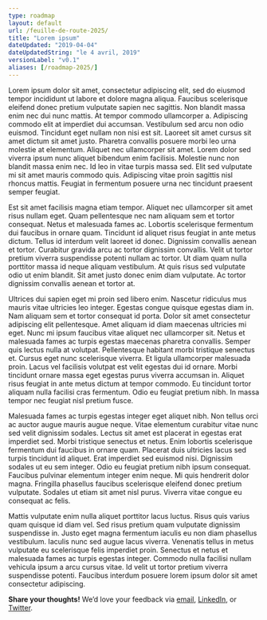 ```yaml
---
type: roadmap
layout: default
url: /feuille-de-route-2025/
title: "Lorem ipsum"
dateUpdated: "2019-04-04"
dateUpdatedString: "le 4 avril, 2019"
versionLabel: "v0.1"
aliases: [/roadmap-2025/]
---
```



Lorem ipsum dolor sit amet, consectetur adipiscing elit, sed do eiusmod tempor incididunt ut labore et dolore magna aliqua. Faucibus scelerisque eleifend donec pretium vulputate sapien nec sagittis. Non blandit massa enim nec dui nunc mattis. At tempor commodo ullamcorper a. Adipiscing commodo elit at imperdiet dui accumsan. Vestibulum sed arcu non odio euismod. Tincidunt eget nullam non nisi est sit. Laoreet sit amet cursus sit amet dictum sit amet justo. Pharetra convallis posuere morbi leo urna molestie at elementum. Aliquet nec ullamcorper sit amet. Lorem dolor sed viverra ipsum nunc aliquet bibendum enim facilisis. Molestie nunc non blandit massa enim nec. Id leo in vitae turpis massa sed. Elit sed vulputate mi sit amet mauris commodo quis. Adipiscing vitae proin sagittis nisl rhoncus mattis. Feugiat in fermentum posuere urna nec tincidunt praesent semper feugiat.

Est sit amet facilisis magna etiam tempor. Aliquet nec ullamcorper sit amet risus nullam eget. Quam pellentesque nec nam aliquam sem et tortor consequat. Netus et malesuada fames ac. Lobortis scelerisque fermentum dui faucibus in ornare quam. Tincidunt id aliquet risus feugiat in ante metus dictum. Tellus id interdum velit laoreet id donec. Dignissim convallis aenean et tortor. Curabitur gravida arcu ac tortor dignissim convallis. Velit ut tortor pretium viverra suspendisse potenti nullam ac tortor. Ut diam quam nulla porttitor massa id neque aliquam vestibulum. At quis risus sed vulputate odio ut enim blandit. Sit amet justo donec enim diam vulputate. Ac tortor dignissim convallis aenean et tortor at.

Ultrices dui sapien eget mi proin sed libero enim. Nascetur ridiculus mus mauris vitae ultricies leo integer. Egestas congue quisque egestas diam in. Nam aliquam sem et tortor consequat id porta. Dolor sit amet consectetur adipiscing elit pellentesque. Amet aliquam id diam maecenas ultricies mi eget. Nunc mi ipsum faucibus vitae aliquet nec ullamcorper sit. Netus et malesuada fames ac turpis egestas maecenas pharetra convallis. Semper quis lectus nulla at volutpat. Pellentesque habitant morbi tristique senectus et. Cursus eget nunc scelerisque viverra. Et ligula ullamcorper malesuada proin. Lacus vel facilisis volutpat est velit egestas dui id ornare. Morbi tincidunt ornare massa eget egestas purus viverra accumsan in. Aliquet risus feugiat in ante metus dictum at tempor commodo. Eu tincidunt tortor aliquam nulla facilisi cras fermentum. Odio eu feugiat pretium nibh. In massa tempor nec feugiat nisl pretium fusce.

Malesuada fames ac turpis egestas integer eget aliquet nibh. Non tellus orci ac auctor augue mauris augue neque. Vitae elementum curabitur vitae nunc sed velit dignissim sodales. Lectus sit amet est placerat in egestas erat imperdiet sed. Morbi tristique senectus et netus. Enim lobortis scelerisque fermentum dui faucibus in ornare quam. Placerat duis ultricies lacus sed turpis tincidunt id aliquet. Erat imperdiet sed euismod nisi. Dignissim sodales ut eu sem integer. Odio eu feugiat pretium nibh ipsum consequat. Faucibus pulvinar elementum integer enim neque. Mi quis hendrerit dolor magna. Fringilla phasellus faucibus scelerisque eleifend donec pretium vulputate. Sodales ut etiam sit amet nisl purus. Viverra vitae congue eu consequat ac felis.

Mattis vulputate enim nulla aliquet porttitor lacus luctus. Risus quis varius quam quisque id diam vel. Sed risus pretium quam vulputate dignissim suspendisse in. Justo eget magna fermentum iaculis eu non diam phasellus vestibulum. Iaculis nunc sed augue lacus viverra. Venenatis tellus in metus vulputate eu scelerisque felis imperdiet proin. Senectus et netus et malesuada fames ac turpis egestas integer. Commodo nulla facilisi nullam vehicula ipsum a arcu cursus vitae. Id velit ut tortor pretium viverra suspendisse potenti. Faucibus interdum posuere lorem ipsum dolor sit amet consectetur adipiscing.

**Share your thoughts!** We’d love your feedback via <a href="mailto:cds-snc@tbs-sct.gc.ca" onclick="ga('send', 'event', 'roadmap-en', 'outbound', 'email');">email</a>, <a href="https://www.linkedin.com/company/cds-snc" onclick="ga('send', 'event', 'roadmap-en', 'outbound', 'linkedin');">LinkedIn</a>, or <a href="https://twitter.com/cds_gc" onclick="ga('send', 'event', 'roadmap-en', 'outbound', 'twitter');">Twitter</a>.